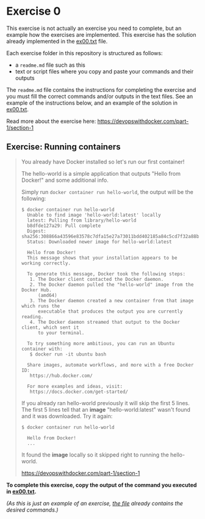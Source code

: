 # Exercise 0

This exercise is not actually an exercise you need to complete, but an example how the exercises are implemented. This exercise has the solution already implemented in the [ex00.txt](./ex00.txt) file.

Each exercise folder in this repository is structured as follows:

* a `readme.md` file such as this
* text or script files where you copy and paste your commands and their outputs

The `readme.md` file contains the instructions for completing the exercise and you must fill the correct commands and/or outputs in the text files. See an example of the instructions below, and an example of the solution in [ex00.txt](./ex00.txt).

Read more about the exercise here: https://devopswithdocker.com/part-1/section-1


## Exercise: Running containers

> You already have Docker installed so let's run our first container!
>
> The hello-world is a simple application that outputs "Hello from Docker!" and some additional info.
>
> Simply run `docker container run hello-world`, the output will be the following:
>
> ```console
> $ docker container run hello-world
>   Unable to find image 'hello-world:latest' locally
>   latest: Pulling from library/hello-world
>   b8dfde127a29: Pull complete
>   Digest: sha256:308866a43596e83578c7dfa15e27a73011bdd402185a84c5cd7f32a88b501a24
>   Status: Downloaded newer image for hello-world:latest
>
>   Hello from Docker!
>   This message shows that your installation appears to be working correctly.
>
>   To generate this message, Docker took the following steps:
>    1. The Docker client contacted the Docker daemon.
>    2. The Docker daemon pulled the "hello-world" image from the Docker Hub.
>       (amd64)
>    3. The Docker daemon created a new container from that image which runs the
>       executable that produces the output you are currently reading.
>    4. The Docker daemon streamed that output to the Docker client, which sent it
>       to your terminal.
>
>   To try something more ambitious, you can run an Ubuntu container with:
>    $ docker run -it ubuntu bash
>
>   Share images, automate workflows, and more with a free Docker ID:
>    https://hub.docker.com/
>
>   For more examples and ideas, visit:
>    https://docs.docker.com/get-started/
> ```
>
> If you already ran hello-world previously it will skip the first 5 lines. The first 5 lines tell that an **image** "hello-world:latest" wasn't found and it was downloaded. Try it again:
>
> ```console
> $ docker container run hello-world
>
>   Hello from Docker!
>   ...
> ```
>
> It found the **image** locally so it skipped right to running the hello-world.
>
> https://devopswithdocker.com/part-1/section-1

**To complete this exercise, copy the output of the command you executed in [ex00.txt](./ex00.txt).**

*(As this is just an example of an exercise, [the file](./ex00.txt) already contains the desired commands.)*
